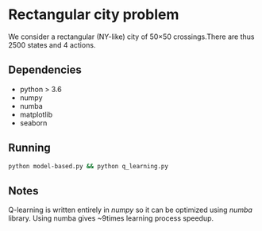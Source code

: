 # Rectangular city problem
We consider a rectangular (NY-like) city of 50×50 crossings.There are thus 2500 states and 4 actions. 

## Dependencies
* python > 3.6
* numpy
* numba
* matplotlib
* seaborn

## Running
```bash
python model-based.py && python q_learning.py
```

## Notes
Q-learning is written entirely in *numpy* so it can be optimized using *numba* library. Using numba gives ~9times learning process speedup.
